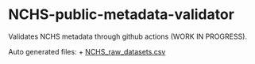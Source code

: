 # NCHS-public-metadata-validator

Validates NCHS metadata through github actions (WORK IN PROGRESS).

Auto generated files:
    + [NCHS_raw_datasets.csv](NCHS_raw_datasets.csv)